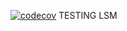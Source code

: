 [![codecov](https://codecov.io/gh/swar41/test/master/graph/badge.svg)](https://codecov.io/gh/swar41/test)
TESTING LSM
